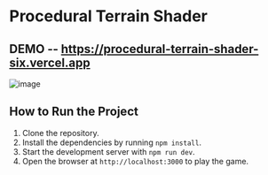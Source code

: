 # Procedural Terrain Shader


## DEMO  -- https://procedural-terrain-shader-six.vercel.app
![image](https://github.com/user-attachments/assets/6758d37d-24d2-49b2-8e38-4a91c10ebe4e)


## How to Run the Project

1. Clone the repository.
2. Install the dependencies by running `npm install`.
3. Start the development server with `npm run dev`.
4. Open the browser at `http://localhost:3000` to play the game.



